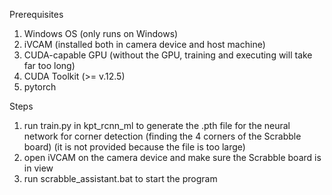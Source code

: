 Prerequisites  
1. Windows OS (only runs on Windows)  
2. iVCAM (installed both in camera device and host machine)
3. CUDA-capable GPU (without the GPU, training and executing will take far too long)
4. CUDA Toolkit (>= v.12.5)
5. pytorch
      
Steps  
1. run train.py in kpt_rcnn_ml to generate the .pth file for the neural network for corner detection (finding the 4 corners of the Scrabble board) (it is not provided because the file is too large)
2. open iVCAM on the camera device and make sure the Scrabble board is in view  
3. run scrabble_assistant.bat to start the program   
